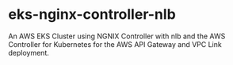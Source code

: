 # eks-nginx-controller-nlb
An AWS EKS Cluster using NGNIX Controller with nlb and the AWS Controller for Kubernetes for the AWS API Gateway and VPC Link deployment.

